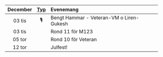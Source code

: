 |December|[Typ](Kalender/Typ)|Evenemang|
|:-:|:-:|:-|
|03 tis|🎙️|Bengt Hammar - Veteran-VM o Liren-Gukesh|  
|03 tis||Rond 11 för M123|  
|05 tor||Rond 10 för Veteran|  
|12 tor||Julfest!|  
